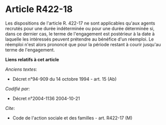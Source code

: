 # Article R422-18

Les dispositions de l'article R. 422-17 ne sont applicables qu'aux agents recrutés pour une durée indéterminée ou pour une
durée déterminée si, dans ce dernier cas, le terme de l'engagement est postérieur à la date à laquelle les intéressés peuvent
prétendre au bénéfice d'un réemploi. Le réemploi n'est alors prononcé que pour la période restant à courir jusqu'au terme de
l'engagement.

**Liens relatifs à cet article**

_Anciens textes_:

  - Décret n°94-909 du 14 octobre 1994 - art. 15 (Ab)

_Codifié par_:

  - Décret n°2004-1136 2004-10-21

_Cite_:

  - Code de l'action sociale et des familles - art. R422-17 (M)
